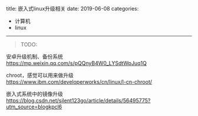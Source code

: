 title: 嵌入式linux升级相关
date: 2019-06-08
categories:
- 计算机
- linux



---

> TODO: 

安卓升级机制、备份系统
https://mp.weixin.qq.com/s/pQQnyB4W0_LYSdtWpJuq1Q

chroot，感觉可以用来做升级
https://www.ibm.com/developerworks/cn/linux/l-cn-chroot/

嵌入式系统中的镜像升级
https://blog.csdn.net/silent123go/article/details/56495775?utm_source=blogkpcl6